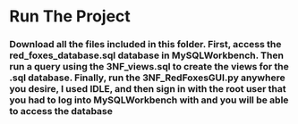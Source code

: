 # Run The Project
### Download all the files included in this folder. First, access the red_foxes_database.sql database in MySQLWorkbench. Then run a query using the 3NF_views.sql to create the views for the .sql database. Finally, run the 3NF_RedFoxesGUI.py anywhere you desire, I used IDLE, and then sign in with the root user that you had to log into MySQLWorkbench with and you will be able to access the database
